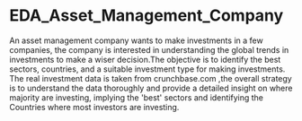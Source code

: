 # EDA_Asset_Management_Company

An asset management company wants to make investments in a few companies, the company is interested in understanding the global trends in investments to make a wiser decision.The objective is to identify the best sectors, countries, and a suitable investment type for making investments. The real investment data is taken from crunchbase.com ,the overall strategy is to understand the data thoroughly and provide a detailed insight on where majority are investing, implying the 'best' sectors and identifying the Countries where most investors are investing.
